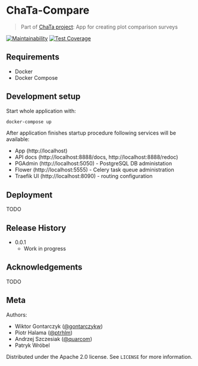 # ChaTa-Compare
> Part of [ChaTa project](chata-url): App for creating plot comparison surveys

[![Maintainability](codeclimate-maint-image)](codeclimate-maint-url)
[![Test Coverage](codeclimate-cov-image)](codeclimate-cov-url)

## Requirements

* Docker
* Docker Compose

## Development setup

Start whole application with:
```bash
docker-compose up
```

After application finishes startup procedure following services will be available:
  - App (http://localhost)
  - API docs (http://localhost:8888/docs, http://localhost:8888/redoc)
  - PGAdmin (http://localhost:5050) - PostgreSQL DB administation
  - Flower (http://localhost:5555) - Celery task queue administration
  - Traefik UI (http://localhost:8090) - routing configuration

## Deployment

TODO

## Release History

* 0.0.1
    * Work in progress

## Acknowledgements

TODO

## Meta

Authors:
- Wiktor Gontarczyk ([@gontarczykw](https://github.com/gontarczykw))
- Piotr Halama ([@ptrhlm](https://github.com/ptrhlm))
- Andrzej Szczesiak ([@quarcom](https://github.com/quarcom))
- Patryk Wróbel

Distributed under the Apache 2.0 license. See ``LICENSE`` for more information.

<!-- Markdown link & img dfn's -->
[chata-url]: https://github.com/mini-pw/2019L-ProjektZespolowy
[codeclimate-maint-image]: https://api.codeclimate.com/v1/badges/649680309ba0d6208981/maintainability
[codeclimate-maint-url]: https://codeclimate.com/github/ptrhlm/ChaTa-Compare/maintainability
[codeclimate-cov-image]: https://api.codeclimate.com/v1/badges/649680309ba0d6208981/test_coverage
[codeclimate-cov-url]: https://codeclimate.com/github/ptrhlm/ChaTa-Compare/test_coverage
